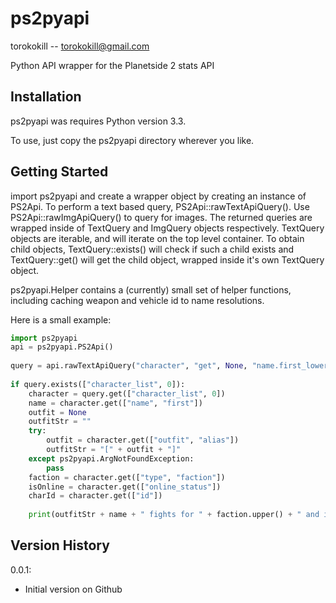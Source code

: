ps2pyapi
========

torokokill -- torokokill@gmail.com

Python API wrapper for the Planetside 2 stats API

Installation
------------

ps2pyapi was requires Python version 3.3.

To use, just copy the ps2pyapi directory wherever you like.

Getting Started
---------------

import ps2pyapi and create a wrapper object by creating an instance of PS2Api. To perform a text based query, PS2Api::rawTextApiQuery(). Use PS2Api::rawImgApiQuery() to query for images. The returned queries are wrapped inside of TextQuery and ImgQuery objects respectively. TextQuery objects are iterable, and will iterate on the top level container. To obtain child objects, TextQuery::exists() will check if such a child exists and TextQuery::get() will get the child object, wrapped inside it's own TextQuery object.

ps2pyapi.Helper contains a (currently) small set of helper functions, including caching weapon and vehicle id to name resolutions.

Here is a small example:
```python
import ps2pyapi
api = ps2pyapi.PS2Api()
		
query = api.rawTextApiQuery("character", "get", None, "name.first_lower=torokokill&c:show=name.first,type.faction,id&c:resolve=online_status,outfit")
        
if query.exists(["character_list", 0]):
    character = query.get(["character_list", 0])
    name = character.get(["name", "first"])
    outfit = None
    outfitStr = ""
    try:
        outfit = character.get(["outfit", "alias"])
        outfitStr = "[" + outfit + "]"
    except ps2pyapi.ArgNotFoundException:
        pass
    faction = character.get(["type", "faction"])
    isOnline = character.get(["online_status"])
    charId = character.get(["id"])
            
    print(outfitStr + name + " fights for " + faction.upper() + " and is " + ("online" if isOnline != "0" else "offline"))
```

Version History
---------------

0.0.1:
*	Initial version on Github
